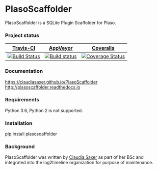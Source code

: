 # PlasoScaffolder
PlasoScaffolder is a SQLite Plugin Scaffolder for Plaso.

### Project status
[Travis-CI](https://travis-ci.org/) | [AppVeyor](https://ci.appveyor.com) | [Coveralls](https://coveralls.io/)
--- | --- | ---
[![Build Status](https://travis-ci.org/log2timeline/PlasoScaffolder.svg?branch=master)](https://travis-ci.org/log2timeline/PlasoScaffolder) | [![Build status](https://ci.appveyor.com/api/projects/status/bdd2caw07twol353?svg=true)](https://ci.appveyor.com/project/joachimmetz/plasoscaffolder) | [![Coverage Status](https://coveralls.io/repos/github/log2timeline/PlasoScaffolder/badge.svg?branch=master)](https://coveralls.io/github/log2timeline/PlasoScaffolder?branch=master)

### Documentation
https://claudiasaxer.github.io/PlasoScaffolder <br>
http://plasoscaffolder.readthedocs.io

### Requirements
Python 3.6, Python 2 is not supported.

### Installation
pip install plasoscaffolder

### Background
PlasoScaffolder was written by [Claudia Saxer](https://github.com/ClaudiaSaxer)
as part of her BSc and integrated into the log2timeline organization for
purpose of maintenance.
